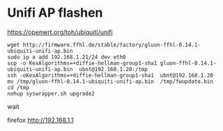 # Unifi AP flashen


https://openwrt.org/toh/ubiquiti/unifi

```
wget http://firmware.ffhl.de/stable/factory/gluon-ffhl-0.14.1-ubiquiti-unifi-ap.bin
sudo ip a add 192.168.1.21/24 dev eth0
scp -o KexAlgorithms=+diffie-hellman-group1-sha1 gluon-ffhl-0.14.1-ubiquiti-unifi-ap.bin  ubnt@192.168.1.20:/tmp
ssh -oKexAlgorithms=+diffie-hellman-group1-sha1  ubnt@192.168.1.20
mv /tmp/gluon-ffhl-0.14.1-ubiquiti-unifi-ap.bin  /tmp/fwupdate.bin
cd /tmp
nohup syswrapper.sh upgrade2
```

wait

firefox http://192.168.1.1
